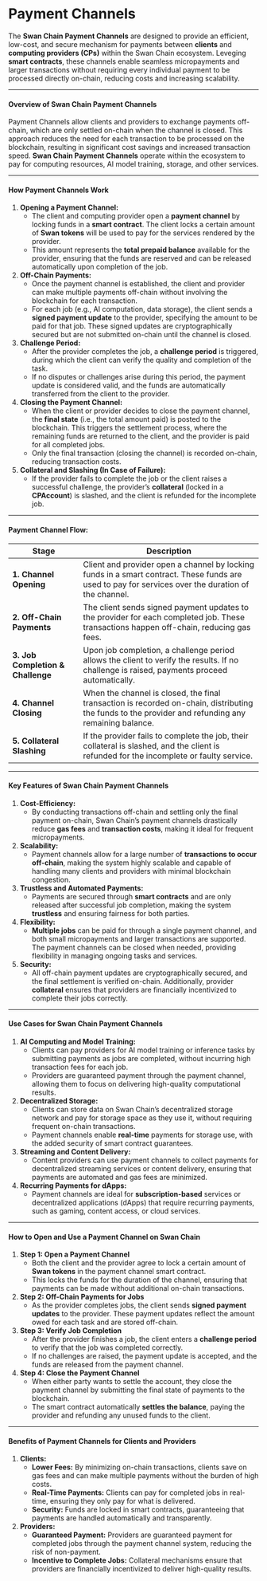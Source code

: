 # Payment Channels

The **Swan Chain Payment Channels** are designed to provide an efficient, low-cost, and secure mechanism for payments between **clients** and **computing providers (CPs)** within the Swan Chain ecosystem. Leveging **smart contracts**, these channels enable seamless micropayments and larger transactions without requiring every individual payment to be processed directly on-chain, reducing costs and increasing scalability.

***

#### **Overview of Swan Chain Payment Channels**

Payment Channels allow clients and providers to exchange payments off-chain, which are only settled on-chain when the channel is closed. This approach reduces the need for each transaction to be processed on the blockchain, resulting in significant cost savings and increased transaction speed. **Swan Chain Payment Channels** operate within the ecosystem to pay for computing resources, AI model training, storage, and other services.

***

#### **How Payment Channels Work**

1. **Opening a Payment Channel:**
   * The client and computing provider open a **payment channel** by locking funds in a **smart contract**. The client locks a certain amount of **Swan tokens**  will be used to pay for the services rendered by the provider.
   * This amount represents the **total prepaid balance** available for the provider, ensuring that the funds are reserved and can be released automatically upon completion of the job.
2. **Off-Chain Payments:**
   * Once the payment channel is established, the client and provider can make multiple payments off-chain without involving the blockchain for each transaction.
   * For each job (e.g., AI computation, data storage), the client sends a **signed payment update** to the provider, specifying the amount to be paid for that job. These signed updates are cryptographically secured but are not submitted on-chain until the channel is closed.
3. **Challenge Period:**
   * After the provider completes the job, a **challenge period** is triggered, during which the client can verify the quality and completion of the task.
   * If no disputes or challenges arise during this period, the payment update is considered valid, and the funds are automatically transferred from the client to the provider.
4. **Closing the Payment Channel:**
   * When the client or provider decides to close the payment channel, the **final state** (i.e., the total amount paid) is posted to the blockchain. This triggers the settlement process, where the remaining funds are returned to the client, and the provider is paid for all completed jobs.
   * Only the final transaction (closing the channel) is recorded on-chain, reducing transaction costs.
5. **Collateral and Slashing (In Case of Failure):**
   * If the provider fails to complete the job or the client raises a successful challenge, the provider’s **collateral** (locked in a **CPAccount**) is slashed, and the client is refunded for the incomplete job.

***

#### **Payment Channel Flow:**

| **Stage**                         | **Description**                                                                                                                                     |
| --------------------------------- | --------------------------------------------------------------------------------------------------------------------------------------------------- |
| **1. Channel Opening**            | Client and provider open a channel by locking funds in a smart contract. These funds are used to pay for services over the duration of the channel. |
| **2. Off-Chain Payments**         | The client sends signed payment updates to the provider for each completed job. These transactions happen off-chain, reducing gas fees.             |
| **3. Job Completion & Challenge** | Upon job completion, a challenge period allows the client to verify the results. If no challenge is raised, payments proceed automatically.         |
| **4. Channel Closing**            | When the channel is closed, the final transaction is recorded on-chain, distributing the funds to the provider and refunding any remaining balance. |
| **5. Collateral Slashing**        | If the provider fails to complete the job, their collateral is slashed, and the client is refunded for the incomplete or faulty service.            |

***

#### **Key Features of Swan Chain Payment Channels**

1. **Cost-Efficiency:**
   * By conducting transactions off-chain and settling only the final payment on-chain, Swan Chain’s payment channels drastically reduce **gas fees** and **transaction costs**, making it ideal for frequent micropayments.
2. **Scalability:**
   * Payment channels allow for a large number of **transactions to occur off-chain**, making the system highly scalable and capable of handling many clients and providers with minimal blockchain congestion.
3. **Trustless and Automated Payments:**
   * Payments are secured through **smart contracts** and are only released after successful job completion, making the system **trustless** and ensuring fairness for both parties.
4. **Flexibility:**
   * **Multiple jobs** can be paid for through a single payment channel, and both small micropayments and larger transactions are supported. The payment channels can be closed when needed, providing flexibility in managing ongoing tasks and services.
5. **Security:**
   * All off-chain payment updates are cryptographically secured, and the final settlement is verified on-chain. Additionally, provider **collateral** ensures that providers are financially incentivized to complete their jobs correctly.

***

#### **Use Cases for Swan Chain Payment Channels**

1. **AI Computing and Model Training:**
   * Clients can pay providers for AI model training or inference tasks by submitting payments as jobs are completed, without incurring high transaction fees for each job.
   * Providers are guaranteed payment through the payment channel, allowing them to focus on delivering high-quality computational results.
2. **Decentralized Storage:**
   * Clients can store data on Swan Chain’s decentralized storage network and pay for storage space as they use it, without requiring frequent on-chain transactions.
   * Payment channels enable **real-time** payments for storage use, with the added security of smart contract guarantees.
3. **Streaming and Content Delivery:**
   * Content providers can use payment channels to collect payments for decentralized streaming services or content delivery, ensuring that payments are automated and gas fees are minimized.
4. **Recurring Payments for dApps:**
   * Payment channels are ideal for **subscription-based** services or decentralized applications (dApps) that require recurring payments, such as gaming, content access, or cloud services.

***

#### **How to Open and Use a Payment Channel on Swan Chain**

1. **Step 1: Open a Payment Channel**
   * Both the client and the provider agree to lock a certain amount of **Swan tokens** in the payment channel smart contract.
   * This locks the funds for the duration of the channel, ensuring that payments can be made without additional on-chain transactions.
2. **Step 2: Off-Chain Payments for Jobs**
   * As the provider completes jobs, the client sends **signed payment updates** to the provider. These payment updates reflect the amount owed for each task and are stored off-chain.
3. **Step 3: Verify Job Completion**
   * After the provider finishes a job, the client enters a **challenge period** to verify that the job was completed correctly.
   * If no challenges are raised, the payment update is accepted, and the funds are released from the payment channel.
4. **Step 4: Close the Payment Channel**
   * When either party wants to settle the account, they close the payment channel by submitting the final state of payments to the blockchain.
   * The smart contract automatically **settles the balance**, paying the provider and refunding any unused funds to the client.

***

#### **Benefits of Payment Channels for Clients and Providers**

1. **Clients:**
   * **Lower Fees:** By minimizing on-chain transactions, clients save on gas fees and can make multiple payments without the burden of high costs.
   * **Real-Time Payments:** Clients can pay for completed jobs in real-time, ensuring they only pay for what is delivered.
   * **Security:** Funds are locked in smart contracts, guaranteeing that payments are handled automatically and transparently.
2. **Providers:**
   * **Guaranteed Payment:** Providers are guaranteed payment for completed jobs through the payment channel system, reducing the risk of non-payment.
   * **Incentive to Complete Jobs:** Collateral mechanisms ensure that providers are financially incentivized to deliver high-quality results.
